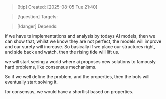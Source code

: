 
>[!tip] Created: [2025-08-05 Tue 21:40]

>[!question] Targets: 

>[!danger] Depends: 

if we have ts implementations and analysis by todays AI models, then we can show that, whilst we know they are not perfect, the models will improve and our surety will increase.  So basically if we place our structures right, and side back and watch, then the rising tide will lift us.

we will start seeing a world where ai proposes new solutions to famously hard problems, like consensus mechanisms.

So if we well define the problem, and the properties, then the bots will eventually start solving it.

for consensus, we would have a shortlist based on properties.